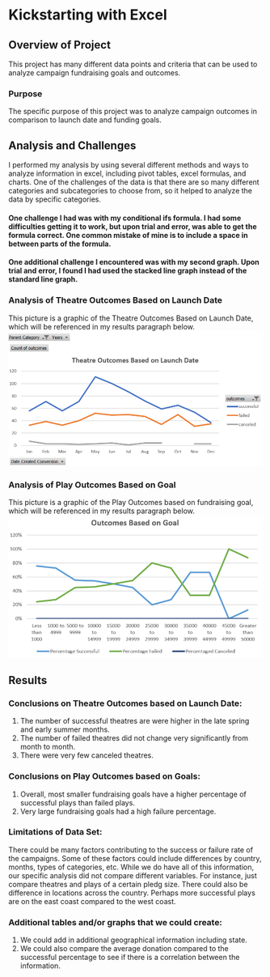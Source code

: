 # Kickstarting with Excel

## Overview of Project
This project has many different data points and criteria that can be used to analyze campaign fundraising goals and outcomes.  

### Purpose
The specific purpose of this project was to analyze campaign outcomes in comparison to launch date and funding goals.  

## Analysis and Challenges
I performed my analysis by using several different methods and ways to analyze information in excel, including pivot tables, excel formulas, and charts.  One of the challenges of the data is that there are so many different categories and subcategories to choose from, so it helped to analyze the data by specific categories.

#### One challenge I had was with my conditional ifs formula. I had some difficulties getting it to work, but upon trial and error, was able to get the formula correct.  One common mistake of mine is to include a space in between parts of the formula.
#### One additional challenge I encountered was with my second graph. Upon trial and error, I found I had used the stacked line graph instead of the standard line graph.
### 

### Analysis of Theatre Outcomes Based on Launch Date
This picture is a graphic of the Theatre Outcomes Based on Launch Date, which will be referenced in my results paragraph below.
![image_name](https://github.com/jessicameyer23/Challenge-1/blob/main/Annotation%202021-12-31%20123051.png)






### Analysis of Play Outcomes Based on Goal
This picture is a graphic of the Play Outcomes based on fundraising goal, which will be referenced in my results paragraph below.
![image_name](https://github.com/jessicameyer23/Challenge-1/blob/main/Annotation%202021-12-31%20140159.png)

## Results

### Conclusions on Theatre Outcomes based on Launch Date:
1.  The number of successful theatres are were higher in the late spring and early summer months.  
2.  The number of failed theatres did not change very significantly from month to month.  
3.  There were very few canceled theatres.

### Conclusions on Play Outcomes based on Goals:
1.  Overall, most smaller fundraising goals have a higher percentage of successful plays than failed plays.
2.  Very large fundraising goals had a high failure percentage.

### Limitations of Data Set:
There could be many factors contributing to the success or failure rate of the campaigns.  Some of these factors could include differences by country, months, types of categories, etc. While we do have all of this information, our specific analysis did not compare different variables.  For instance, just compare theatres and plays of a certain pledg size.  There could also be difference in locations across the country.  Perhaps more successful plays are on the east coast compared to the west coast.  

### Additional tables and/or graphs that we could create:
1.  We could add in additional geographical information including state.
2.  We could also compare the average donation compared to the successful percentage to see if there is a correlation between the information.
